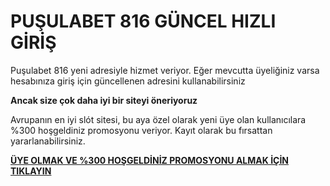 # PUŞULABET 816 GÜNCEL HIZLI GİRİŞ

Puşulabet 816 yeni adresiyle hizmet veriyor. Eğer mevcutta üyeliğiniz varsa hesabınıza giriş için güncellenen adresini kullanabilirsiniz

**Ancak size çok daha iyi bir siteyi öneriyoruz**

Avrupanın en iyi slót sitesi, bu aya özel olarak yeni üye olan kullanıcılara %300 hoşgeldiniz promosyonu veriyor. Kayıt olarak bu fırsattan yararlanabilirsiniz.

[**ÜYE OLMAK VE %300 HOŞGELDİNİZ PROMOSYONU ALMAK İÇİN TIKLAYIN**](https://cutt.ly/leWAY7fi)

